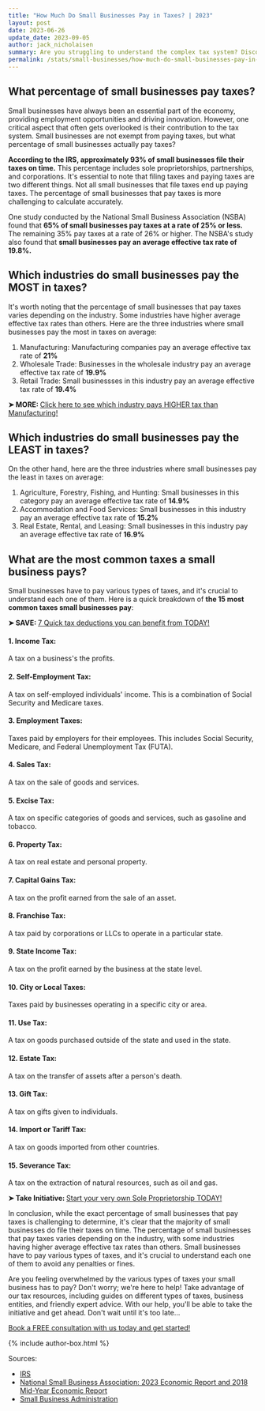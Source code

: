 ```yaml
---
title: "How Much Do Small Businesses Pay in Taxes? | 2023"
layout: post
date: 2023-06-26
update_date: 2023-09-05
author: jack_nicholaisen
summary: Are you struggling to understand the complex tax system? Discover the percentage of small businesses that pay taxes and learn about the various types of taxes your business may be subject to. By reading this article and utilizing the resources provided by BusinessInitiative.com, you'll gain a better understanding of how to navigate the tax system and avoid any penalties or fines.
permalink: /stats/small-businesses/how-much-do-small-businesses-pay-in-taxes/
---
```


## What percentage of small businesses pay taxes?

Small businesses have always been an essential part of the economy, providing employment opportunities and driving innovation. However, one critical aspect that often gets overlooked is their contribution to the tax system. Small businesses are not exempt from paying taxes, but what percentage of small businesses actually pay taxes?

**According to the IRS, approximately 93% of small businesses file their taxes on time.** This percentage includes sole proprietorships, partnerships, and corporations. It's essential to note that filing taxes and paying taxes are two different things. Not all small businesses that file taxes end up paying taxes. The percentage of small businesses that pay taxes is more challenging to calculate accurately.

One study conducted by the National Small Business Association (NSBA) found that **65% of small businesses pay taxes at a rate of 25% or less.** The remaining 35% pay taxes at a rate of 26% or higher. The NSBA's study also found that **small businesses pay an average effective tax rate of 19.8%.**

## Which industries do small businesses pay the MOST in taxes?

It's worth noting that the percentage of small businesses that pay taxes varies depending on the industry. Some industries have higher average effective tax rates than others. Here are the three industries where small businesses pay the most in taxes on average:

1.  Manufacturing: Manufacturing companies pay an average effective tax rate of **21%**
2.  Wholesale Trade: Businesses in the wholesale industry pay an average effective tax rate of **19.9%**
3.  Retail Trade: Small businessses in this industry pay an average effective tax rate of **19.4%**

<p><b>➤ MORE: </b> <a href="https://www.businessinitiative.org/stats/small-businesses/average-tax-rate/">Click here to see which industry pays HIGHER tax than Manufacturing!</a></p>

## Which industries do small businesses pay the LEAST in taxes?

On the other hand, here are the three industries where small businesses pay the least in taxes on average:

1.  Agriculture, Forestry, Fishing, and Hunting: Small businesses in this category pay an average effective tax rate of **14.9%**
2.  Accommodation and Food Services: Small businesses in this industry pay an average effective tax rate of **15.2%**
3.  Real Estate, Rental, and Leasing: Small businesses in this industry pay an average effective tax rate of **16.9%**

## What are the most common taxes a small business pays?

Small businesses have to pay various types of taxes, and it's crucial to understand each one of them. Here is a quick breakdown of **the 15 most common taxes small businesses pay**:


<p><b>➤ SAVE: </b> <a href="https://www.businessinitiative.org/stats/small-businesses/tax-deductions/">7 Quick tax deductions you can benefit from TODAY!</a></p>

#### 1.  Income Tax: 
A tax on a business's the profits.

#### 2.  Self-Employment Tax: 
A tax on self-employed individuals' income. This is a combination of Social Security and Medicare taxes.

#### 3.  Employment Taxes: 
Taxes paid by employers for their employees. This includes Social Security, Medicare, and Federal Unemployment Tax (FUTA).

#### 4.  Sales Tax: 
A tax on the sale of goods and services.

#### 5.  Excise Tax: 
A tax on specific categories of goods and services, such as gasoline and tobacco.

#### 6.  Property Tax: 
A tax on real estate and personal property.

#### 7.  Capital Gains Tax: 
A tax on the profit earned from the sale of an asset.

#### 8.  Franchise Tax: 
A tax paid by corporations or LLCs to operate in a particular state.

#### 9.  State Income Tax: 
A tax on the profit earned by the business at the state level.

#### 10. City or Local Taxes: 
Taxes paid by businesses operating in a specific city or area.

#### 11. Use Tax: 
A tax on goods purchased outside of the state and used in the state.

#### 12. Estate Tax: 
A tax on the transfer of assets after a person's death.

#### 13. Gift Tax: 
A tax on gifts given to individuals.

#### 14. Import or Tariff Tax: 
A tax on goods imported from other countries.

#### 15. Severance Tax: 
A tax on the extraction of natural resources, such as oil and gas.

<p><b>➤ Take Initiative: </b> <a href="https://www.businessinitiative.org/sole-proprietorship/examples/"> Start your very own Sole Proprietorship TODAY!</a></p>

In conclusion, while the exact percentage of small businesses that pay taxes is challenging to determine, it's clear that the majority of small businesses do file their taxes on time. The percentage of small businesses that pay taxes varies depending on the industry, with some industries having higher average effective tax rates than others. Small businesses have to pay various types of taxes, and it's crucial to understand each one of them to avoid any penalties or fines.

Are you feeling overwhelmed by the various types of taxes your small business has to pay? Don't worry; we're here to help! Take advantage of our tax resources, including guides on different types of taxes, business entities, and friendly expert advice. With our help, you'll be able to take the initiative and get ahead.  Don't wait until it's too late...
<!-- Calendly link widget begin --> <link href="https://assets.calendly.com/assets/external/widget.css" rel="stylesheet"><script src="https://assets.calendly.com/assets/external/widget.js" type="text/javascript" async></script>
<a href="" onclick="Calendly.initPopupWidget({url: 'https://calendly.com/businessinitiative/30-minute-consultation-call'});return false;">Book a FREE consultation with us today and get started!</a><!-- Calendly link widget end -->
</p>

{% include author-box.html %}

Sources:

-   [IRS](https://www.irs.gov/statistics/irs-taxpayer-compliance-and-burden-research)
-   [National Small Business Association: 2023 Economic Report and 2018 Mid-Year Economic Report](https://www.nsba.biz/surveys)
-   [Small Business Administration](https://www.sba.gov/federal-tax-responsibilities)
